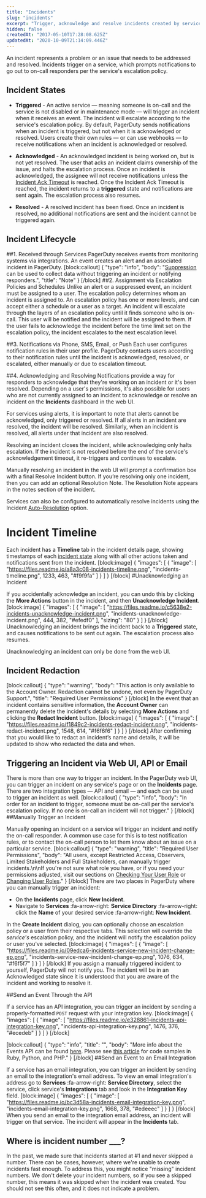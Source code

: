 ```yaml
---
title: "Incidents"
slug: "incidents"
excerpt: "Trigger, acknowledge and resolve incidents created by service integrations"
hidden: false
createdAt: "2017-05-10T17:28:08.625Z"
updatedAt: "2020-10-09T21:14:09.446Z"
---
```

An incident represents a problem or an issue that needs to be addressed and resolved. Incidents trigger on a service, which prompts notifications to go out to on-call responders per the service's escalation policy.
## Incident States

* **Triggered** - An active service — meaning someone is on-call and the service is not disabled or in maintenance mode — will trigger an incident when it receives an event. The incident will escalate according to the service's escalation policy. By default, PagerDuty sends notifications when an incident is triggered, but not when it is acknowledged or resolved. Users create their own rules — or can use webhooks — to receive notifications when an incident is acknowledged or resolved.

* **Acknowledged** - An acknowledged incident is being worked on, but is not yet resolved. The user that acks an incident claims ownership of the issue, and halts the escalation process. Once an incident is acknowledged, the assignee will not receive notifications unless the [Incident Ack Timeout](https://support.pagerduty.com/docs/service-settings#section-acknowledgement-timeouts) is reached. Once the Incident Ack Timeout is reached, the incident returns to a **triggered** state and notifications are sent again. The escalation process also resumes.

* **Resolved** - A resolved incident has been fixed. Once an incident is resolved, no additional notifications are sent and the incident cannot be triggered again.
## Incident Lifecycle

##1. Received through Services
PagerDuty receives events from monitoring systems via integrations. An event creates an alert and an associated incident in PagerDuty.
[block:callout]
{
  "type": "info",
  "body": "[Suppression](https://support.pagerduty.com/docs/event-management-tools#section-suppression-and-event-rules) can be used to collect data without triggering an incident or notifying responders.",
  "title": "Note"
}
[/block]
##2. Assignment via Escalation Policies and Schedules
Unlike an alert or a suppressed event, an incident must be assigned to a user. The escalation policy determines whom an incident is assigned to. An escalation policy has one or more levels, and can accept either a schedule or a user as a target. An incident will escalate through the layers of an escalation policy until it finds someone who is on-call. This user will be notified and the incident will be assigned to them. If the user fails to acknowledge the incident before the time limit set on the escalation policy, the incident escalates to the next escalation level.

##3. Notifications via Phone, SMS, Email, or Push
Each user configures notification rules in their user profile. PagerDuty contacts users according to their notification rules until the incident is acknowledged, resolved, or escalated, either manually or due to escalation timeout.

##4. Acknowledging and Resolving
Notifications provide a way for responders to acknowledge that they're working on an incident or it's been resolved. Depending on a user's permissions, it's also possible for users who are not currently assigned to an incident to acknowledge or resolve an incident on the **Incidents** dashboard in the web UI.

For services using alerts, it is important to note that alerts cannot be acknowledged, only triggered or resolved. If all alerts in an incident are resolved, the incident will be resolved. Similarly, when an incident is resolved, all alerts under that incident are also resolved.

Resolving an incident closes the incident, while acknowledging only halts escalation. If the incident is not resolved before the end of the service's acknowledgement timeout, it re-triggers and continues to escalate.

Manually resolving an incident in the web UI will prompt a confirmation box with a final Resolve Incident button. If you’re resolving only one incident, then you can add an optional Resolution Note. The Resolution Note appears in the notes section of the incident. 

Services can also be configured to automatically resolve incidents using the Incident [Auto-Resolution](https://support.pagerduty.com/v1/docs/service-settings#section-auto-resolution) option.

# Incident Timeline

Each incident has a **Timeline** tab in the incident details page, showing timestamps of each [incident state](https://support.pagerduty.com/docs/incidents#incident-states) along with all other actions taken and notifications sent from the incident. 
[block:image]
{
  "images": [
    {
      "image": [
        "https://files.readme.io/a8a3c08-incidents-timeline.png",
        "incidents-timeline.png",
        1233,
        463,
        "#f9f9fa"
      ]
    }
  ]
}
[/block]
#Unacknowledging an Incident

If you accidentally acknowledge an incident, you can undo this by clicking the **More Actions** button in the incident, and then **Unacknowledge Incident**.
[block:image]
{
  "images": [
    {
      "image": [
        "https://files.readme.io/c5638e2-incidents-unacknowledge-incident.png",
        "incidents-unacknowledge-incident.png",
        444,
        382,
        "#efedf0"
      ],
      "sizing": "80"
    }
  ]
}
[/block]
Unacknowledging an incident brings the incident back to a **Triggered** state, and causes notifications to be sent out again. The escalation process also resumes.

Unacknowledging an incident can only be done from the web UI.

## Incident Redaction


[block:callout]
{
  "type": "warning",
  "body": "This action is only available to the Account Owner. Redaction cannot be undone, not even by PagerDuty Support.",
  "title": "Required User Permissions"
}
[/block]
In the event that an incident contains sensitive information, the **Account Owner** can permanently delete the incident's details by selecting **More Actions** and clicking the **Redact Incident** button.
[block:image]
{
  "images": [
    {
      "image": [
        "https://files.readme.io/f1849c2-incidents-redact-incident.png",
        "incidents-redact-incident.png",
        1548,
        614,
        "#f6f6f6"
      ]
    }
  ]
}
[/block]
After confirming that you would like to redact an incident’s name and details, it will be updated to show who redacted the data and when.
## Triggering an Incident via Web UI, API or Email

There is more than one way to trigger an incident. In the PagerDuty web UI, you can trigger an incident on any service's page or on the **Incidents** page. There are two integration types — API and email — and each can be used to trigger an incident as well.
[block:callout]
{
  "type": "info",
  "body": "In order for an incident to trigger, someone must be on-call per the service's escalation policy. If no one is on-call an incident will not trigger."
}
[/block]
##Manually Trigger an Incident

Manually opening an incident on a service will trigger an incident and notify the on-call responder. A common use case for this is to test notification rules, or to contact the on-call person to let them know about an issue on a particular service.
[block:callout]
{
  "type": "warning",
  "title": "Required User Permissions",
  "body": "All users, except Restricted Access, Observers, Limited Stakeholders and Full Stakeholders, can manually trigger incidents.\n\nIf you're not sure what role you have, or if you need your permissions adjusted, visit our sections on [Checking Your User Role](https://support.pagerduty.com/v1/docs/user-roles#section-checking-your-user-role) or [Changing User Roles](https://support.pagerduty.com/docs/user-roles#section-changing-user-roles)."
}
[/block]
There are two places in PagerDuty where you can manually trigger an incident:

* On the **Incidents** page, click **New Incident**.
* Navigate to **Services** :fa-arrow-right: **Service Directory** :fa-arrow-right: click the **Name** of your desired service :fa-arrow-right: **New Incident**.

In the **Create Incident** dialog, you can optionally choose an escalation policy or a user from their respective tabs. This selection will override the *service's* escalation policy, and the incident will notify the escalation policy or user you've selected.
[block:image]
{
  "images": [
    {
      "image": [
        "https://files.readme.io/09edca6-incidents-service-new-incident-change-ep.png",
        "incidents-service-new-incident-change-ep.png",
        1076,
        634,
        "#f6f5f7"
      ]
    }
  ]
}
[/block]
If you assign a manually triggered incident to yourself, PagerDuty will not notify you. The incident will be in an Acknowledged state since it is understood that you are aware of the incident and working to resolve it.

##Send an Event Through the API

If a service has an API integration, you can trigger an incident by sending a properly-formatted `POST` request with your integration key.
[block:image]
{
  "images": [
    {
      "image": [
        "https://files.readme.io/e328861-incidents-api-integration-key.png",
        "incidents-api-integration-key.png",
        1476,
        376,
        "#ecedeb"
      ]
    }
  ]
}
[/block]

[block:callout]
{
  "type": "info",
  "title": "",
  "body": "More info about the Events API can be found [here](https://v2.developer.pagerduty.com/docs#the-events-api). Please see [this article](https://support.pagerduty.com/v1/docs/code-samples) for code samples in Ruby, Python, and PHP."
}
[/block]
##Send an Event to an Email Integration

If a service has an email integration, you can trigger an incident by sending an email to the integration's email address. To view an email integration's address go to **Services** :fa-arrow-right: **Service Directory**, select the service, click service's **Integrations** tab and look in the **Integration Key** field.
[block:image]
{
  "images": [
    {
      "image": [
        "https://files.readme.io/bc3d58a-incidents-email-integration-key.png",
        "incidents-email-integration-key.png",
        1668,
        378,
        "#edeeec"
      ]
    }
  ]
}
[/block]
When you send an email to the integration email address, an incident will trigger on that service. The incident will appear in the **Incidents** tab.
## Where is incident number ___?

In the past, we made sure that incidents started at #1 and never skipped a number. There can be cases, however, where we're unable to create incidents fast enough. To address this, you might notice "missing" incident numbers. We don't delete your incident numbers, so if you see a skipped number, this means it was skipped when the incident was created. You should not see this often, and it does not indicate a problem.